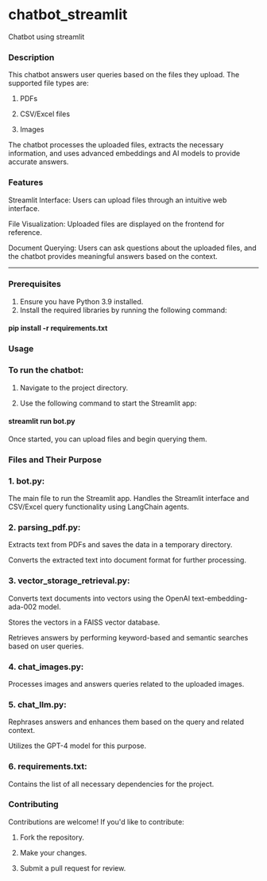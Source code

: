 # chatbot_streamlit
Chatbot using streamlit
### Description

This chatbot answers user queries based on the files they upload. The supported file types are:

1. PDFs

2. CSV/Excel files

3. Images

The chatbot processes the uploaded files, extracts the necessary information, and uses advanced embeddings and AI models to provide accurate answers.


### Features

Streamlit Interface: Users can upload files through an intuitive web interface.

File Visualization: Uploaded files are displayed on the frontend for reference.

Document Querying: Users can ask questions about the uploaded files, and the chatbot provides meaningful answers based on the context.



---

### Prerequisites

1. Ensure you have Python 3.9 installed.
3. Install the required libraries by running the following command:
#### pip install -r requirements.txt


### Usage

### To run the chatbot:

1. Navigate to the project directory.

2. Use the following command to start the Streamlit app:
#### streamlit run bot.py

Once started, you can upload files and begin querying them.

### Files and Their Purpose

### 1. bot.py:

The main file to run the Streamlit app.
Handles the Streamlit interface and CSV/Excel query functionality using LangChain agents.

### 2. parsing_pdf.py:

Extracts text from PDFs and saves the data in a temporary directory.

Converts the extracted text into document format for further processing.

### 3. vector_storage_retrieval.py:

Converts text documents into vectors using the OpenAI text-embedding-ada-002 model.

Stores the vectors in a FAISS vector database.

Retrieves answers by performing keyword-based and semantic searches based on user queries.

### 4. chat_images.py:

Processes images and answers queries related to the uploaded images.

### 5. chat_llm.py:

Rephrases answers and enhances them based on the query and related context.

Utilizes the GPT-4 model for this purpose.



### 6. requirements.txt:

Contains the list of all necessary dependencies for the project.


### Contributing

Contributions are welcome! If you'd like to contribute:

1. Fork the repository.


2. Make your changes.


3. Submit a pull request for review.
